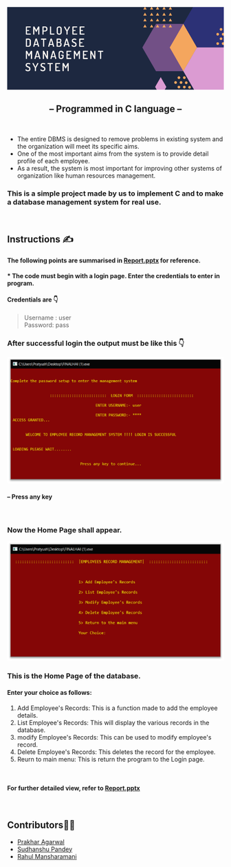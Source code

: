 <img src="https://github.com/pratyushjain122/employee_dbms/blob/master/Extra/Banner.png" alt="banner">
<h2 align="center">&ndash; <strong>Programmed in C language</strong> &ndash;</h2>

&nbsp; 
<p>
<ul>
<li>The entire DBMS is designed to remove problems in existing system and the organization will meet its specific aims.</li>
<li>One of the most important aims from the system is to provide detail profile of each employee.</li>
<li>As a result, the system is most important for improving other systems of organization like human resources management.</li>
</ul>
</p>

### This is a simple project made by us to implement C and to make a database management system for real use.
&nbsp;

## Instructions ✍
#### The following points are summarised in <a href="https://github.com/pratyushjain122/employee_dbms/blob/master/Report.pptx">Report.pptx</a> for reference.

#### * The code must begin with a login page. Enter the credentials to enter in program.

#### Credentials are 👇
>Username : user\
>Password: pass

### After successful login the output must be like this 👇

<p align="center"><img src="https://github.com/pratyushjain122/employee_dbms/blob/master/Extra/Login.png" alt="login"></p>

#### &ndash; Press any key
&nbsp;
### Now the Home Page shall appear.

<p align="center"><img src="https://github.com/pratyushjain122/employee_dbms/blob/master/Extra/Home.png" alt="home"></p>

### This is the Home Page of the database.
#### Enter your choice as follows: 

1. Add Employee's Records: This is a function made to add the employee details.
2. List Employee's Records: This will display the various records in the database.
3. modify Employee's Records: This can be used to modify employee's record.
4. Delete Employee's Records: This deletes the record for the employee.
5. Reurn to main menu: This is return the program to the Login page.

&nbsp;

#### For further detailed view, refer to <a href="https://github.com/pratyushjain122/employee_dbms/blob/master/Report.pptx">Report.pptx</a>

&nbsp;
## Contributors👨‍💻
<ul>
<li><a href="https://github.com/prakhar-agarwall">Prakhar Agarwal</a></li>
<li><a href="https://github.com/Sudhanshu1304">Sudhanshu Pandey</a></li>
<li><a href="https://github.com/mansharamani-rahul">Rahul Mansharamani</a></li>
</ul>